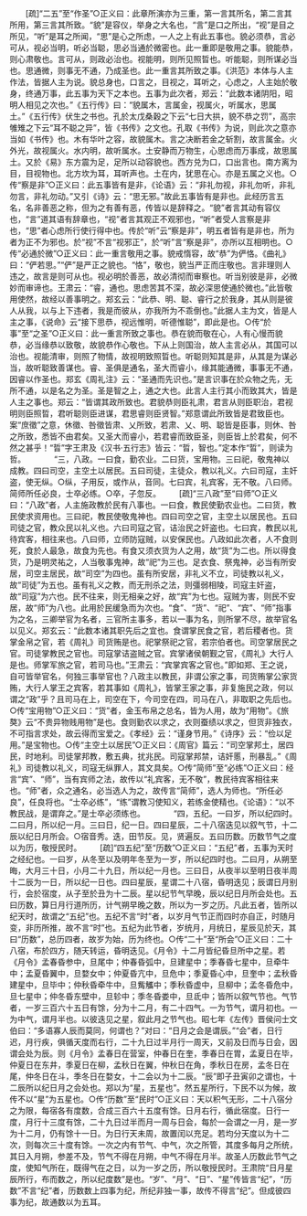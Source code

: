<!-- { "loadSidebar": true } -->
　　[疏]“二五”至“作圣”○正义曰：此章所演亦为三重，第一言其所名，第二言其所用，第三言其所致。“貌”是容仪，举身之大名也，“言”是口之所出，“视”是目之所见，“听”是耳之所闻，“思”是心之所虑，一人之上有此五事也。貌必须恭，言必可从，视必当明，听必当聪，思必当通於微密也。此一重即是敬用之事。貌能恭，则心肃敬也。言可从，则政必治也。视能明，则所见照晢也。听能聪，则所谋必当也。思通微，则事无不通，乃成圣也。此一重言其所致之事。《洪范》本体与人主作法，皆据人主为说。貌总身也，口言之，目视之，耳听之，心虑之，人主始於敬身，终通万事，此五事为天下之本也。五事为此次者，郑云：“此数本诸阴阳，昭明人相见之次也。”《五行传》曰：“貌属木，言属金，视属火，听属水，思属土。”《五行传》伏生之书也。孔於太戊桑穀之下云“七日大拱，貌不恭之罚”，高宗雊雉之下云“耳不聪之异”，皆《书传》之文也。孔取《书传》为说，则此次之意亦当如《书传》也。木有华叶之容，故貌属木。言之决断若金之斩割，故言属金。火外光，故视属火。水内明，故听属水。土安静而万物生，心思虑而万事成，故思属土。又於《易》东方震为足，足所以动容貌也。西方兑为口，口出言也。南方离为目，目视物也。北方坎为耳，耳听声也。土在内，犹思在心。亦是五属之义也。○传“察是非”○正义曰：此五事皆有是非，《论语》云：“非礼勿视，非礼勿听，非礼勿言，非礼勿动。”又引《诗》云：“思无邪。”故此五事皆有是非也。此经历言五名，名非善恶之称，但为之有善有恶，传皆以是辞释之。“貌”者言其动有容仪也，“言”道其语有辞章也，“视”者言其观正不观邪也，“听”者受人言察是非也，“思”者心虑所行使行得中也。传於“听”云“察是非”，明五者皆有是非也，所为者为正不为邪也。於“视”不言“视邪正”，於“听”言“察是非”，亦所以互相明也。○传“必通於微”○正义曰：此一重言敬用之事。貌戒惰容，故“恭”为俨恪。《曲礼》曰：“俨若思。”“俨”是严正之貌也。“恪”，敬也，貌当严正而庄敬也。言非理则人违之，故言是则可从也。视必明於善恶，故必清彻而审察也。听当别彼是非，必微妙而审谛也。王肃云：“睿，通也。思虑苦其不深，故必深思使通於微也。”此皆敬用使然，故经以善事明之。郑玄云：“此恭、明、聪、睿行之於我身，其从则是彼人从我，以与上下违者，我是而彼从，亦我所为不乖倒也。”此据人主为文，皆是人主之事，《说命》云“接下思恭，视远惟明，听德惟聪”，即此是也。○传“於事”至“之圣”○正义曰：此一重言所致之事也。恭在貌而敬在心，人有心慢而貌恭，必当缘恭以致敬，故貌恭作心敬也。下从上则国治，故人主言必从，其国可以治也。视能清审，则照了物情，故视明致照晢也。听聪则知其是非，从其是为谋必当，故听聪致善谋也。睿、圣俱是通名，圣大而睿小，缘其能通微，事事无不通，因睿以作圣也。郑玄《周礼注》云：“圣通而先识也。”是言识事在於众物之先，无所不通，以是名之为圣。圣是智之上，通之大也。此言人主行其小而致其大，皆是人主之事也。郑云：“皆谓其政所致也。君貌恭则臣礼肃，君言从则臣职治，君视明则臣照晢，君听聪则臣进谋，君思睿则臣贤智。”郑意谓此所致皆是君致臣也。案“庶徵”之意，休徵、咎徵皆肃、乂所致，若肃、乂、明、聪皆是臣事，则休、咎之所致，悉皆不由君矣。又圣大而睿小，若君睿而致臣圣，则臣皆上於君矣，何不然之甚乎！“晢”字王肃及《汉书·五行志》皆云：“晢，智也。”定本作“晢”，则读为哲。
　
　　“三，八政。一曰食，勤农业。二曰货，宝用物。三曰祀，敬鬼神以成教。四曰司空，主空土以居民。五曰司徒，主徒众，教以礼义。六曰司寇，主奸盗，使无纵。○纵，子用反，或作从，音同。七曰宾，礼宾客，无不敬。八曰师。简师所任必良，士卒必练。○卒，子忽反。 
　　[疏]“三八政”至“曰师”○正义曰：“八政”者，人主施政教於民有八事也。一曰食，教民使勤农业也。二曰货，教民使求资用也。三曰祀，教民使敬鬼神也。四曰司空之官，主空土以居民也。五曰司徒之官，教众民以礼义也。六曰司寇之官，诘治民之奸盗也。七曰宾，教民以礼待宾客，相往来也。八曰师，立师防寇贼，以安保民也。八政如此次者，人不食则死，食於人最急，故食为先也。有食又须衣货为人之用，故“货”为二也。所以得食货，乃是明灵祐之，人当敬事鬼神，故“祀”为三也。足衣食、祭鬼神，必当有所安居，司空主居民，故“司空”为四也。虽有所安居，非礼义不立，司徒教以礼义，故“司徒”为五也。虽有礼义之教，而无刑杀之法，则彊弱相陵，司寇主奸盗，故“司寇”为六也。民不往来，则无相亲之好，故“宾”为七也。寇贼为害，则民不安居，故“师”为八也。此用於民缓急而为次也。“食”、“货”、“祀”、“宾”、“师”指事为之名，三卿举官为名者，三官所主事多，若以一事为名，则所掌不尽，故举官名以见义。郑玄云：“此数本诸其职先后之宜也。食谓掌民食之官，若后稷者也。货掌金帛之官，若《周礼》司货贿是也。祀掌祭祀之官，若宗伯者也。司空掌居民之官。司徒掌教民之官也。司寇掌诘盗贼之官。宾掌诸侯朝觐之官，《周礼》大行人是也。师掌军旅之官，若司马也。”王肃云：“宾掌宾客之官也。”即如郑、王之说，自可皆举官名，何独三事举官也？八政主以教民，非谓公家之事，司货贿掌公家货贿，大行人掌王之宾客，若其事如《周礼》，皆掌王家之事，非复施民之政，何以谓之“政”乎？且司马在上，司空在下，今司空在四，司马在八，非取职之先后也。○传“宝用物”○正义曰：“货”者，金玉布帛之总名，皆为人用，故为“用物”。《旅獒》云“不贵异物贱用物”是也。食则勤农以求之，衣则蚕绩以求之，但货非独衣，不可指言求处，故云得而宝爱之。《孝经》云：“谨身节用。”《诗序》云：“俭以足用。”是宝物也。○传“主空土以居民”○正义曰：《周官》篇云：“司空掌邦土，居四民，时地利。司徒掌邦教，敷五典，扰兆民。司寇掌邦禁，诘奸慝，刑暴乱。”《周礼》司徒教以礼义，司寇无纵罪人，其文具矣。○传“简师”至“必练”○正义曰：经言“宾”、“师”，当有宾师之法，故传以“礼宾客，无不敬”，教民待宾客相往来也。“师”者，众之通名，必当选人为之，故传言“简师”，选人为师也。“所任必良”，任良将也。“士卒必练”，“练”谓教习使知义，若练金使精也。《论语》：“以不教民战，是谓弃之。”是士卒必须练也。
　
　　“四，五纪。一曰岁，所以纪四时。二曰月，所以纪一月。三曰日，纪一日。四曰星辰，二十八宿迭见以叙气节，十二辰以纪日月所会。○宿音秀。迭，田节反。见，贤遍反。五曰历数。历数节气之度以为历，敬授民时。 
　　[疏]“四五纪”至“历数”○正义曰：“五纪”者，五事为天时之经纪也。一曰岁，从冬至以及明年冬至为一岁，所以纪四时也。二曰月，从朔至晦，大月三十日，小月二十九日，所以纪一月也。三曰日，从夜半以至明日夜半周十二辰为一日，所以纪一日也。四曰星辰，星谓二十八宿，昏明迭见；辰谓日月别行，会於宿度，从子至於丑为十二辰。星以纪节气早晚，辰以纪日月所会处也。五曰历数，算日月行道所历，计气朔早晚之数，所以为一岁之历。凡此五者，皆所以纪天时，故谓之“五纪”也。五纪不言“时”者，以岁月气节正而四时亦自正，时随月变，非历所推，故不言“时”也。五纪为此节者，岁统月，月统日，星辰见於天，其曰“历数”，总历四者，故岁为始，历为终也。○传“二十”至“所会”○正义曰：二十八宿，布於四方，随天转运，昏明迭见。《月令》十二月皆纪昏旦所中之星。若《月令》孟春昏参中，旦尾中；仲春昏弧中，旦建星中；季春昏七星中，旦牵牛中；孟夏昏翼中，旦婺女中；仲夏昏亢中，旦危中；季夏昏心中，旦奎中；孟秋昏建星中，旦毕中；仲秋昏牵牛中，旦觜觿中；季秋昏虚中，旦柳中；孟冬昏危中，旦七星中；仲冬昏东壁中，旦轸中；季冬昏娄中，旦氐中；皆所以叙气节也。气节者，一岁三百六十五日有馀，分为十二月，有二十四气。一为节气，谓月初也。一为中气，谓月半也。以彼迭见之星，叙此月之节气也。昭七年《左传》晋侯问士文伯曰：“多语寡人辰而莫同，何谓也？”对曰：“日月之会是谓辰。”“会”者，日行迟，月行疾，俱循天度而右行，二十九日过半月行一周天，又前及日而与日会，因谓会处为辰。则《月令》孟春日在营室，仲春日在奎，季春日在胃，孟夏日在毕，仲夏日在东井，季夏日在柳，孟秋日在翼，仲秋日在角，季秋日在房，孟冬日在尾，仲冬日在斗，季冬日在婺女，十二会以为十二辰。“辰”即子丑寅卯之谓也，十二辰所以纪日月之会处也。郑以为“星，五星也”。然五星所行，下民不以为候，故传不以“星”为五星也。○传“历数”至“民时”○正义曰：天以积气无形，二十八宿分之为限，每宿各有度数，合成三百六十五度有馀。日月右行，循此宿度。日行一度，月行十三度有馀，二十九日过半而月一周与日会，每於一会谓之一月，是一岁为十二月，仍有馀十一日。为日行天未周，故置闰以充足。若均分天度以为十二次，则每次三十度有馀。一次之内有节气、中气，次之所管，其度多每月之所统，其日入月朔，参差不及，节气不得在月朔，中气不得在月半。故圣人历数此节气之度，使知气所在，既得气在之日，以为一岁之历，所以敬授民时。王肃院“日月星辰所行，布而数之，所以纪度数”是也。“岁”、“月”、“日”、“星”传皆言“纪”，“历数”不言“纪”者，历数数上四事为纪，所纪非独一事，故传不得言“纪”。但成彼四事为纪，故通数以为五耳。
　
